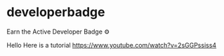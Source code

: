 # developerbadge
Earn the Active Developer Badge ⚙️

Hello Here is a tutorial https://www.youtube.com/watch?v=2sGGPssiss4
